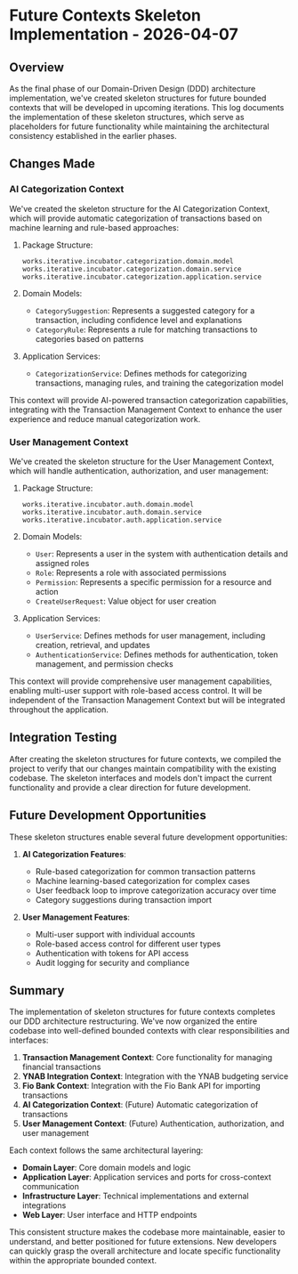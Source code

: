 # Future Contexts Skeleton Implementation - 2026-04-07

## Overview

As the final phase of our Domain-Driven Design (DDD) architecture implementation, we've created skeleton structures for future bounded contexts that will be developed in upcoming iterations. This log documents the implementation of these skeleton structures, which serve as placeholders for future functionality while maintaining the architectural consistency established in the earlier phases.

## Changes Made

### AI Categorization Context

We've created the skeleton structure for the AI Categorization Context, which will provide automatic categorization of transactions based on machine learning and rule-based approaches:

1. Package Structure:
   ```
   works.iterative.incubator.categorization.domain.model
   works.iterative.incubator.categorization.domain.service
   works.iterative.incubator.categorization.application.service
   ```

2. Domain Models:
   - `CategorySuggestion`: Represents a suggested category for a transaction, including confidence level and explanations
   - `CategoryRule`: Represents a rule for matching transactions to categories based on patterns

3. Application Services:
   - `CategorizationService`: Defines methods for categorizing transactions, managing rules, and training the categorization model

This context will provide AI-powered transaction categorization capabilities, integrating with the Transaction Management Context to enhance the user experience and reduce manual categorization work.

### User Management Context

We've created the skeleton structure for the User Management Context, which will handle authentication, authorization, and user management:

1. Package Structure:
   ```
   works.iterative.incubator.auth.domain.model
   works.iterative.incubator.auth.domain.service
   works.iterative.incubator.auth.application.service
   ```

2. Domain Models:
   - `User`: Represents a user in the system with authentication details and assigned roles
   - `Role`: Represents a role with associated permissions
   - `Permission`: Represents a specific permission for a resource and action
   - `CreateUserRequest`: Value object for user creation

3. Application Services:
   - `UserService`: Defines methods for user management, including creation, retrieval, and updates
   - `AuthenticationService`: Defines methods for authentication, token management, and permission checks

This context will provide comprehensive user management capabilities, enabling multi-user support with role-based access control. It will be independent of the Transaction Management Context but will be integrated throughout the application.

## Integration Testing

After creating the skeleton structures for future contexts, we compiled the project to verify that our changes maintain compatibility with the existing codebase. The skeleton interfaces and models don't impact the current functionality and provide a clear direction for future development.

## Future Development Opportunities

These skeleton structures enable several future development opportunities:

1. **AI Categorization Features**:
   - Rule-based categorization for common transaction patterns
   - Machine learning-based categorization for complex cases
   - User feedback loop to improve categorization accuracy over time
   - Category suggestions during transaction import

2. **User Management Features**:
   - Multi-user support with individual accounts
   - Role-based access control for different user types
   - Authentication with tokens for API access
   - Audit logging for security and compliance

## Summary

The implementation of skeleton structures for future contexts completes our DDD architecture restructuring. We've now organized the entire codebase into well-defined bounded contexts with clear responsibilities and interfaces:

1. **Transaction Management Context**: Core functionality for managing financial transactions
2. **YNAB Integration Context**: Integration with the YNAB budgeting service
3. **Fio Bank Context**: Integration with the Fio Bank API for importing transactions
4. **AI Categorization Context**: (Future) Automatic categorization of transactions
5. **User Management Context**: (Future) Authentication, authorization, and user management

Each context follows the same architectural layering:
- **Domain Layer**: Core domain models and logic
- **Application Layer**: Application services and ports for cross-context communication
- **Infrastructure Layer**: Technical implementations and external integrations
- **Web Layer**: User interface and HTTP endpoints

This consistent structure makes the codebase more maintainable, easier to understand, and better positioned for future extensions. New developers can quickly grasp the overall architecture and locate specific functionality within the appropriate bounded context.